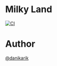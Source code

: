 # Milky Land

[![CI](https://github.com/seithq/milkyland/actions/workflows/ci.yml/badge.svg)](https://github.com/seithq/milkyland/actions/workflows/ci.yml)

# Author

[@danikarik](https://github.com/danikarik)
